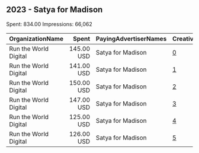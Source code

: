 ## 2023 - Satya for Madison 
Spent: 834.00
Impressions: 66,062

|OrganizationName|Spent|PayingAdvertiserNames|CreativeUrls|Impressions|Genders|AgeBrackets|CountryCodes|BillingAddresses|CandidateBallotInformation|
|:---|---:|:---|:---|---:|:---|:---|:---|:---|:---|
|Run the World Digital|145.00 USD|Satya for Madison|[0](https://www.snap.com/political-ads/asset/97052a6d11f152dff2219d43839b1f7f45e351e91ce5ffc525be6d414f40c385?mediaType=mp4)|12,280||18+|united states|"1324 Spaight St,Madison,53703,US"|Satya Rhodes Conway|
|Run the World Digital|141.00 USD|Satya for Madison|[1](https://www.snap.com/political-ads/asset/813e1fcbdeb3730b5b55849968a84e6628569dc27bfba88a780a87fd28a7fd99?mediaType=mp4)|11,946||18+|united states|"1324 Spaight St,Madison,53703,US"|Satya Rhodes Conway|
|Run the World Digital|150.00 USD|Satya for Madison|[2](https://www.snap.com/political-ads/asset/97052a6d11f152dff2219d43839b1f7f45e351e91ce5ffc525be6d414f40c385?mediaType=mp4)|11,070||18+|united states|"1324 Spaight St,Madison,53703,US"|Satya Rhodes Conway|
|Run the World Digital|147.00 USD|Satya for Madison|[3](https://www.snap.com/political-ads/asset/5e73a8319137035e4374dcf4f9737b27cbddfc2c0dbdf096e79d00db915945dc?mediaType=mp4)|10,812||18+|united states|"1324 Spaight St,Madison,53703,US"|Satya Rhodes Conway|
|Run the World Digital|125.00 USD|Satya for Madison|[4](https://www.snap.com/political-ads/asset/a5cc418a9990ef6d0eaf59bc450db4c31568ce359c41f8ebc16a4ebd1dd8bd3e?mediaType=mp4)|10,729||18+|united states|"1324 Spaight St,Madison,53703,US"|Satya Rhodes Conway|
|Run the World Digital|126.00 USD|Satya for Madison|[5](https://www.snap.com/political-ads/asset/813e1fcbdeb3730b5b55849968a84e6628569dc27bfba88a780a87fd28a7fd99?mediaType=mp4)|9,225||18+|united states|"1324 Spaight St,Madison,53703,US"|Satya Rhodes Conway|
